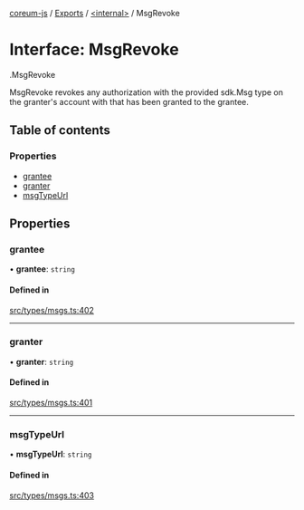 [coreum-js](../README.md) / [Exports](../modules.md) / [<internal\>](../modules/internal_.md) / MsgRevoke

# Interface: MsgRevoke

[<internal>](../modules/internal_.md).MsgRevoke

MsgRevoke revokes any authorization with the provided sdk.Msg type on the
granter's account with that has been granted to the grantee.

## Table of contents

### Properties

- [grantee](internal_.MsgRevoke.md#grantee)
- [granter](internal_.MsgRevoke.md#granter)
- [msgTypeUrl](internal_.MsgRevoke.md#msgtypeurl)

## Properties

### grantee

• **grantee**: `string`

#### Defined in

[src/types/msgs.ts:402](https://github.com/PulsaraIO/coreum-js/blob/63824e3/src/types/msgs.ts#L402)

___

### granter

• **granter**: `string`

#### Defined in

[src/types/msgs.ts:401](https://github.com/PulsaraIO/coreum-js/blob/63824e3/src/types/msgs.ts#L401)

___

### msgTypeUrl

• **msgTypeUrl**: `string`

#### Defined in

[src/types/msgs.ts:403](https://github.com/PulsaraIO/coreum-js/blob/63824e3/src/types/msgs.ts#L403)
